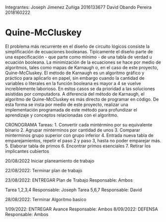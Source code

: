 Integrantes:
            Joseph Jimenez Zuñiga 2016133677
            David Obando Pereira 2018160222 
# Quine-McCluskey
El problema más recurrente en el diseño de circuito lógicos consiste la simplificación de ecuaciones booleanas. Típicamente el diseño parte de una especificación - que parte como mínimo - de una tabla de verdad u ecuación booleana. La minimización de la ecuaciones se hace por medio de algoritmos, tales como mapas de Karnaugh o, en el caso de este proyecto, Quine-McCluskey. El método de Karnaugh es un algoritmo gráfico y práctico para aplicarlo en papel, sin embargo cuando la cantidad de variables o literales en la función booleana es mayor a 4 se vuelve increíblemente laborioso. En estos casos se da prioridad a las soluciones asistidas por computadora. A diferencia del método de Karnaugh, el algoritmo de Quine-McCluskey es más directo de programar en código. De esta forma se insta por medio de este proyecto, realizar una implementación programada de este método para profundizar el aprendizaje y conceptos relacionadas con el algoritmo.


CRONOGRAMA 
Tareas: 
        1. Convertir cada mintérmino por su equivalente binario
        2. Agrupar minterminos por cantidad de unos
        3. Comparar minterminos grupo superior con grupo inferior
        4. Entrada nueva tabla de emparejamientos, repetir el paso 2 y paso 3, hasta no poder emparejar más.
        5. Elaborar tabla de primos
        6. Encontrar primos esenciales 
        7. Retirar los implicantes cubiertos
        
20/08/2022 Iniciar planeamiento de trabajo 

22/08/2022: Terminar plan de trabajo

23/08/2022: ENTREGAR Plan de Trabajo Responsable: Ambos

Tarea 1,2,3,4 Responsable: Joseph
Tarea 5,6,7 Responsable: David

28/08/2022: Terminar Algoritmo basico

1/09/2022: ENTREGAR Avance Responsable: Ambos
8/09/2022: DEFENSA Responsable: Ambos

